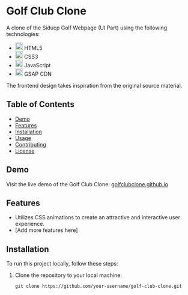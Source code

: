 # Golf Club Clone

A clone of the Siducp Golf Webpage (UI Part) using the following technologies:

- <img src="https://www.w3.org/html/logo/downloads/HTML5_Logo_512.png" alt="HTML5 Logo" width="20"> HTML5
- <img src="https://www.bing.com/images/search?view=detailV2&ccid=b84LJufE&id=120F97FE802F6C6073F9777C5282BF099C82BB6A&thid=OIP.b84LJufExcg3D_xTcbF6DgHaE8&mediaurl=https%3a%2f%2fwallpapercave.com%2fwp%2fwp2742472.jpg&exph=1200&expw=1799&q=css+images&simid=608036746838357938&FORM=IRPRST&ck=34E32A65F7FFDA15A32A867A2A23E640&selectedIndex=0" alt="CSS3 Logo" width="20"> CSS3
- <img src="https://upload.wikimedia.org/wikipedia/commons/6/6a/JavaScript-logo.png" alt="JavaScript Logo" width="20"> JavaScript
- <img src="https://greensock.com/uploads/monthly_2018_12/gsap.png.bcc145c2de88ea7b586fd71c97b876c6.png" alt="GSAP Logo" width="20"> GSAP CDN

The frontend design takes inspiration from the original source material.

## Table of Contents
- [Demo](#demo)
- [Features](#features)
- [Installation](#installation)
- [Usage](#usage)
- [Contributing](#contributing)
- [License](#license)

## Demo

Visit the live demo of the Golf Club Clone: [golfclubclone.github.io](https://golfclubclone.github.io)

## Features

- Utilizes CSS animations to create an attractive and interactive user experience.
- [Add more features here]

## Installation

To run this project locally, follow these steps:

1. Clone the repository to your local machine:
   ```shell
   git clone https://github.com/your-username/golf-club-clone.git
